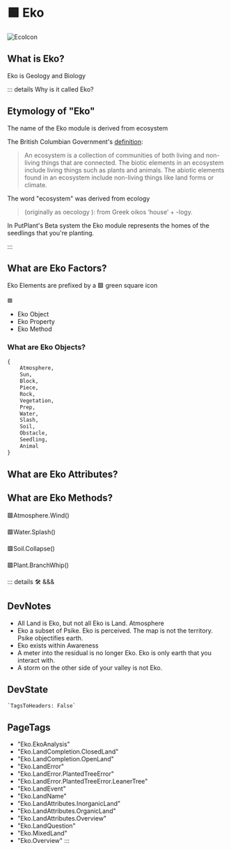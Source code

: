 
# 🟩  <eko>Eko</eko>

![EcoIcon](/Eko/Eko_Icon.png)

## What is <eko>Eko</eko>?

Eko is Geology and Biology

::: details Why is it called <eko>Eko</eko>?

## Etymology of "<eko>Eko</eko>"

The name of the Eko module is derived from <eko>eco</eko>system

The British Columbian Government's [definition](https://www2.gov.bc.ca/gov/content/environment/plants-animals-ecosystems/ecosystems):
> An ecosystem is a collection of communities of both living and non-living things that are connected. The biotic elements in an ecosystem include living things such as plants and animals. The abiotic elements found in an ecosystem include non-living things like land forms or climate.

The word "<eko>eco</eko>system" was derived from <eko>eco</eko>logy

> (originally as <eko>oeco</eko>logy ): from Greek <eko>oikos</eko> ‘house’ + -logy.

In PutPlant's <beta>Beta system</beta> the <eko>Eko</eko> module represents the <eko>homes</eko> of the seedlings that you're planting.

:::

## <eko>What are Eko Factors?</eko>

Eko Elements are prefixed by a 🟩 green square icon

```py
🟩
```

- Eko Object
- Eko Property
- Eko Method

### <eko>What are Eko Objects?</eko>

```py
{
    Atmosphere,
    Sun,
    Block,
    Piece,
    Rock,
    Vegetation,
    Prep,
    Water,
    Slash,
    Soil,
    Obstacle,
    Seedling,
    Animal
}
```

## <eko>What are Eko Attributes?</eko>

## <eko>What are Eko Methods?</eko>

🟩<eko>Atmosphere.Wind()</eko>

🟩<eko>Water.Splash()</eko>

🟩<eko>Soil.Collapse()</eko>

🟩<eko>Plant.BranchWhip()</eko>

::: details 🛠 <dev>&&&</dev>

## DevNotes

- All Land is Eko, but not all Eko is Land. Atmosphere
- Eko a subset of Psike. Eko is perceived. The map is not the territory. Psike objectifies earth.
- Eko exists within Awareness
- A meter into the residual is no longer Eko. Eko is only earth that you interact with.
- A storm on the other side of your valley is not Eko.

## DevState

```py
`TagsToHeaders: False`
```

<h2>PageTags</h2>

- "Eko.EkoAnalysis"
- "Eko.LandCompletion.ClosedLand"
- "Eko.LandCompletion.OpenLand"
- "Eko.LandError"
- "Eko.LandError.PlantedTreeError"
- "Eko.LandError.PlantedTreeError.LeanerTree"
- "Eko.LandEvent"
- "Eko.LandName"
- "Eko.LandAttributes.InorganicLand"
- "Eko.LandAttributes.OrganicLand"
- "Eko.LandAttributes.Overview"
- "Eko.LandQuestion"
- "Eko.MixedLand"
- "Eko.Overview"
:::
